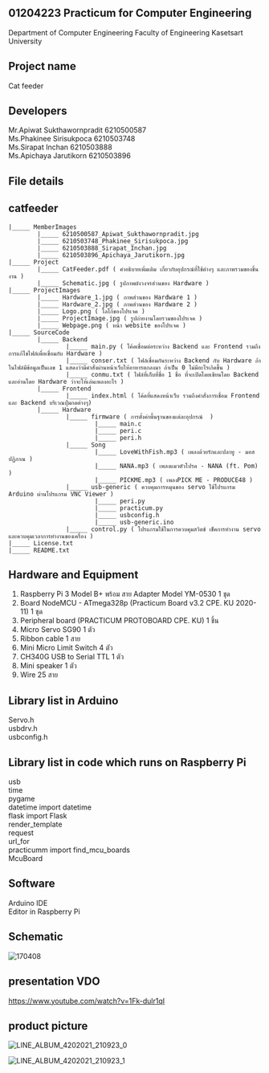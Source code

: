 ## 01204223 Practicum for Computer Engineering 
Department of Computer Engineering Faculty of Engineering Kasetsart University

## Project name 
Cat feeder

## Developers
  Mr.Apiwat     Sukthawornpradit  6210500587   
  Ms.Phakinee   Sirisukpoca       6210503748   
  Ms.Sirapat    Inchan            6210503888   
  Ms.Apichaya   Jarutikorn        6210503896   
  
## File details
## catfeeder
	|_____ MemberImages  
			|_____ 6210500587_Apiwat_Sukthawornpradit.jpg     
			|_____ 6210503748_Phakinee_Sirisukpoca.jpg  
			|_____ 6210503888_Sirapat_Inchan.jpg  
			|_____ 6210503896_Apichaya_Jarutikorn.jpg  
	|_____ Project  
			|_____ CatFeeder.pdf ( คำอธิบายเพิ่มเติม เกี่ยวกับอุปกรณ์ที่ใช้ต่างๆ และภาพรวมของชิ้นงาน )  
			|_____ Schematic.jpg ( รูปภาพผังวงจรส่วนของ Hardware )  
	|_____ ProjectImages  
			|_____ Hardware_1.jpg ( ภาพส่วนของ Hardware 1 )  
			|_____ Hardware_2.jpg ( ภาพส่วนของ Hardware 2 )  
			|_____ Logo.png ( โลโก้ของโปรเจค )  
			|_____ ProjectImage.jpg ( รูปถ่ายงานโดยรวมของโปรเจค )  
			|_____ Webpage.png ( หน้า website ของโปรเจค )  
	|_____ SourceCode  
			|_____ Backend  
					|_____ main.py ( โค้ดเชื่อมต่อระหว่าง Backend และ Frontend รวมถึงการแก้ไขไฟล์เพื่อเชื่อมกับ Hardware )  
					|_____ conser.txt ( ไฟล์เชื่อมกันระหว่าง Backend กับ Hardware ถ้าในไฟล์มีข้อมูลเป็นเลข 1 แสดงว่ามีคำสั่งผ่านหน้าเว็บให้อาหารตกลงมา ถ้าเป็น 0 ไม่มีอะไรเกิดขึ้น )  
					|_____ conmu.txt ( ไฟล์ที่เก็บที่ชื่อ 1 ชื่อ ที่จะเปิดโดยเขียนโดย Backend และอ่านโดย Hardware ว่าจะให้เล่นเพลงอะไร )  
			|_____ Frontend  
					|_____ index.html ( โค้ดที่แสดงหน้าเว็บ รวมถึงคำสั่งการเชื่อม Frontend และ Backend บริเวณปุ่มกดต่างๆ)  
			|_____ Hardware  
					|_____ firmware ( การตั้งค่าพื้นฐานของแต่ละอุปกรณ์  )  
							|_____ main.c  
							|_____ peri.c  
							|_____ peri.h  
					|_____ Song  
							|_____ LoveWithFish.mp3 ( เพลงด้วยรักและปลาทู - มอส ปฏิภาณ )  
							|_____ NANA.mp3 ( เพลงแมวตัวโปรด - NANA (ft. Pom) )  
							|_____ PICKME.mp3 ( เพลงPICK ME - PRODUCE48 )  
					|_____ usb-generic ( ควบคุมการหมุนของ servo ใช้โปรแกรม Arduino ผ่านโปรแกรม VNC Viewer )  
							|_____ peri.py  
							|_____ practicum.py  
							|_____ usbconfig.h  
							|_____ usb-generic.ino  
					|_____ control.py ( โปรแกรมใช้ในการควบคุมสวิตช์ เช็คการทำงาน servo และควบคุมเวลาการทำงานของเครื่อง )  
	|_____ License.txt  
	|_____ README.txt  
  
## Hardware and Equipment
   1. Raspberry Pi 3 Model B+ พร้อม สาย Adapter Model YM-0530 1 ชุด  
   2. Board NodeMCU - ATmega328p (Practicum Board v3.2 CPE. KU 2020-11) 1 ชุด  
   3. Peripheral board (PRACTICUM PROTOBOARD CPE. KU) 1 ชิ้น  
   4. Micro Servo SG90 1 ตัว  
   5. Ribbon cable 1 สาย  
   6. Mini Micro Limit Switch 4 ตัว  
   7. CH340G USB to Serial TTL 1 ตัว  
   8. Mini speaker 1 ตัว  
   9. Wire 25 สาย  
  
## Library list in Arduino   
  Servo.h  
  usbdrv.h  
  usbconfig.h  
  
## Library list in code which runs on Raspberry Pi   
  usb  
  time  
  pygame  
  datetime  	import	datetime  
  flask		import	Flask  
               		render_template  
			request  
			url_for  
   practicumm	import	find_mcu_boards  
                    	McuBoard  
				  

## Software 
  Arduino IDE  
  Editor in Raspberry Pi  
  
## Schematic
![170408](https://user-images.githubusercontent.com/63298507/134486715-8650256e-644a-4db1-b4c7-41c709eb8651.jpg)

## presentation VDO
https://www.youtube.com/watch?v=1Fk-dulr1qI

## product picture

![LINE_ALBUM_4202021_210923_0](https://user-images.githubusercontent.com/63298507/134481319-acb59502-efef-405e-a304-c8fa51aec971.jpg)

![LINE_ALBUM_4202021_210923_1](https://user-images.githubusercontent.com/63298507/134481337-5bd4a3c3-16a2-4ad8-bc66-eacedbcd8b13.jpg)
